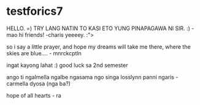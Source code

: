 testforics7
===========
HELLO. =)
TRY LANG NATIN TO KASI ETO YUNG PINAPAGAWA NI SIR. :)
-mao
hi friends! -charis
yeeeey. :">

so i say a little prayer, and hope my dreams will take me there, where the skies are blue.... - mnrckcptln


ingat kayong lahat :) good luck sa 2nd semester

ango ti ngalmella ngalbe ngasama ngo singa losslynn panni ngaris - carmella dyosa (nga ba?)

hope of all hearts - ra 
